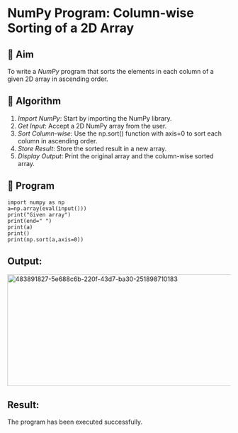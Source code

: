 # NumPy Program: Column-wise Sorting of a 2D Array

## 🎯 Aim
To write a *NumPy* program that sorts the elements in each column of a given 2D array in ascending order.

## 🧠 Algorithm

1. *Import NumPy*: Start by importing the NumPy library.
2. *Get Input*: Accept a 2D NumPy array from the user.
3. *Sort Column-wise*: Use the np.sort() function with axis=0 to sort each column in ascending order.
4. *Store Result*: Store the sorted result in a new array.
5. *Display Output*: Print the original array and the column-wise sorted array.

## 🧾 Program
```
import numpy as np 
a=np.array(eval(input())) 
print("Given array") 
print(end=" ") 
print(a) 
print() 
print(np.sort(a,axis=0))
```
## Output:
<img width="602" height="252" alt="483891827-5e688c6b-220f-43d7-ba30-251898710183" src="https://github.com/user-attachments/assets/e8459248-706a-4ad3-b13b-46f3ee78a3dd" />

## Result:
The program has been executed successfully.
